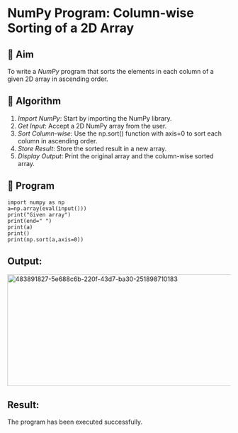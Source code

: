 # NumPy Program: Column-wise Sorting of a 2D Array

## 🎯 Aim
To write a *NumPy* program that sorts the elements in each column of a given 2D array in ascending order.

## 🧠 Algorithm

1. *Import NumPy*: Start by importing the NumPy library.
2. *Get Input*: Accept a 2D NumPy array from the user.
3. *Sort Column-wise*: Use the np.sort() function with axis=0 to sort each column in ascending order.
4. *Store Result*: Store the sorted result in a new array.
5. *Display Output*: Print the original array and the column-wise sorted array.

## 🧾 Program
```
import numpy as np 
a=np.array(eval(input())) 
print("Given array") 
print(end=" ") 
print(a) 
print() 
print(np.sort(a,axis=0))
```
## Output:
<img width="602" height="252" alt="483891827-5e688c6b-220f-43d7-ba30-251898710183" src="https://github.com/user-attachments/assets/e8459248-706a-4ad3-b13b-46f3ee78a3dd" />

## Result:
The program has been executed successfully.
